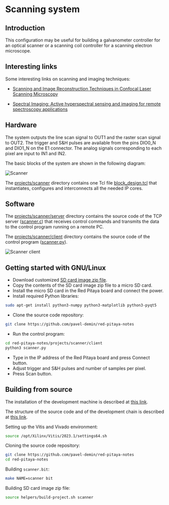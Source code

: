 # Scanning system

## Introduction

This configuration may be useful for building a galvanometer controller for an optical scanner or a scanning coil controller for a scanning electron microscope.

## Interesting links

Some interesting links on scanning and imaging techniques:

- [Scanning and Image Reconstruction Techniques in Confocal Laser Scanning Microscopy](https://www.intechopen.com/chapters/15823)

- [Spectral Imaging: Active hyperspectral sensing and imaging for remote spectroscopy applications](https://www.laserfocusworld.com/test-measurement/spectroscopy/article/16556842/spectral-imaging-active-hyperspectral-sensing-and-imaging-for-remote-spectroscopy-applications)

## Hardware

The system outputs the line scan signal to OUT1 and the raster scan signal to OUT2. The trigger and S&H pulses are available from the pins DIO0_N and DIO1_N on the E1 connector. The analog signals corresponding to each pixel are input to IN1 and IN2.

The basic blocks of the system are shown in the following diagram:

![Scanner](/img/scanner.png)

The [projects/scanner]($source$/projects/scanner) directory contains one Tcl file [block_design.tcl]($source$/projects/scanner/block_design.tcl) that instantiates, configures and interconnects all the needed IP cores.

## Software

The [projects/scanner/server]($source$/projects/scanner/server) directory contains the source code of the TCP server ([scanner.c]($source$/projects/scanner/server/scanner.c)) that receives control commands and transmits the data to the control program running on a remote PC.

The [projects/scanner/client]($source$/projects/scanner/client) directory contains the source code of the control program ([scanner.py]($source$/projects/scanner/client/scanner.py)).

![Scanner client](/img/scanner-client.png)

## Getting started with GNU/Linux

- Download customized [SD card image zip file]($scanner_image$).
- Copy the contents of the SD card image zip file to a micro SD card.
- Install the micro SD card in the Red Pitaya board and connect the power.
- Install required Python libraries:

```bash
sudo apt-get install python3-numpy python3-matplotlib python3-pyqt5
```

- Clone the source code repository:

```bash
git clone https://github.com/pavel-demin/red-pitaya-notes
```

- Run the control program:

```bash
cd red-pitaya-notes/projects/scanner/client
python3 scanner.py
```

- Type in the IP address of the Red Pitaya board and press Connect button.
- Adjust trigger and S&H pulses and number of samples per pixel.
- Press Scan button.

## Building from source

The installation of the development machine is described at [this link](/development-machine/).

The structure of the source code and of the development chain is described at [this link](/led-blinker/).

Setting up the Vitis and Vivado environment:

```bash
source /opt/Xilinx/Vitis/2023.1/settings64.sh
```

Cloning the source code repository:

```bash
git clone https://github.com/pavel-demin/red-pitaya-notes
cd red-pitaya-notes
```

Building `scanner.bit`:

```bash
make NAME=scanner bit
```

Building SD card image zip file:

```bash
source helpers/build-project.sh scanner
```
